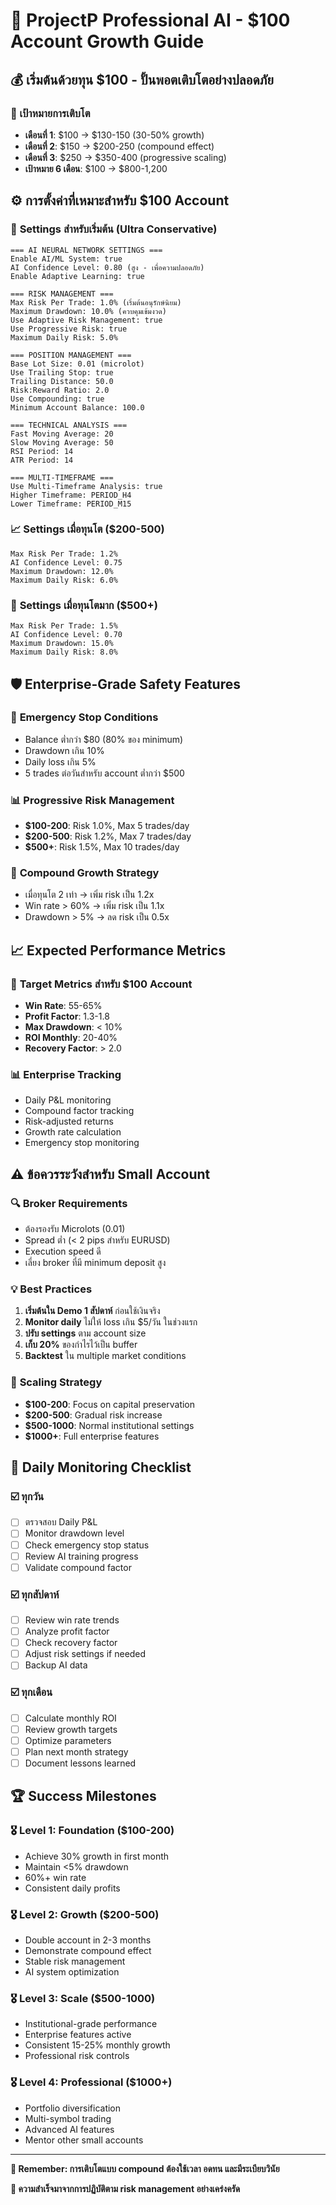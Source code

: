 # 🚀 ProjectP Professional AI - $100 Account Growth Guide

## 💰 เริ่มต้นด้วยทุน $100 - ปั้นพอตเติบโตอย่างปลอดภัย

### 🎯 เป้าหมายการเติบโต
- **เดือนที่ 1**: $100 → $130-150 (30-50% growth)
- **เดือนที่ 2**: $150 → $200-250 (compound effect)
- **เดือนที่ 3**: $250 → $350-400 (progressive scaling)
- **เป้าหมาย 6 เดือน**: $100 → $800-1,200

## ⚙️ การตั้งค่าที่เหมาะสำหรับ $100 Account

### 🔧 **Settings สำหรับเริ่มต้น (Ultra Conservative)**
```
=== AI NEURAL NETWORK SETTINGS ===
Enable AI/ML System: true
AI Confidence Level: 0.80 (สูง - เพื่อความปลอดภัย)
Enable Adaptive Learning: true

=== RISK MANAGEMENT ===
Max Risk Per Trade: 1.0% (เริ่มต้นอนุรักษ์นิยม)
Maximum Drawdown: 10.0% (ควบคุมเข้มงวด)
Use Adaptive Risk Management: true
Use Progressive Risk: true
Maximum Daily Risk: 5.0%

=== POSITION MANAGEMENT ===
Base Lot Size: 0.01 (microlot)
Use Trailing Stop: true
Trailing Distance: 50.0
Risk:Reward Ratio: 2.0
Use Compounding: true
Minimum Account Balance: 100.0

=== TECHNICAL ANALYSIS ===
Fast Moving Average: 20
Slow Moving Average: 50
RSI Period: 14
ATR Period: 14

=== MULTI-TIMEFRAME ===
Use Multi-Timeframe Analysis: true
Higher Timeframe: PERIOD_H4
Lower Timeframe: PERIOD_M15
```

### 📈 **Settings เมื่อทุนโต ($200-500)**
```
Max Risk Per Trade: 1.2%
AI Confidence Level: 0.75
Maximum Drawdown: 12.0%
Maximum Daily Risk: 6.0%
```

### 🚀 **Settings เมื่อทุนโตมาก ($500+)**
```
Max Risk Per Trade: 1.5%
AI Confidence Level: 0.70
Maximum Drawdown: 15.0%
Maximum Daily Risk: 8.0%
```

## 🛡️ Enterprise-Grade Safety Features

### 🚨 **Emergency Stop Conditions**
- Balance ต่ำกว่า $80 (80% ของ minimum)
- Drawdown เกิน 10%
- Daily loss เกิน 5%
- 5 trades ต่อวันสำหรับ account ต่ำกว่า $500

### 📊 **Progressive Risk Management**
- **$100-200**: Risk 1.0%, Max 5 trades/day
- **$200-500**: Risk 1.2%, Max 7 trades/day  
- **$500+**: Risk 1.5%, Max 10 trades/day

### 💪 **Compound Growth Strategy**
- เมื่อทุนโต 2 เท่า → เพิ่ม risk เป็น 1.2x
- Win rate > 60% → เพิ่ม risk เป็น 1.1x
- Drawdown > 5% → ลด risk เป็น 0.5x

## 📈 **Expected Performance Metrics**

### 🎯 **Target Metrics สำหรับ $100 Account**
- **Win Rate**: 55-65%
- **Profit Factor**: 1.3-1.8
- **Max Drawdown**: < 10%
- **ROI Monthly**: 20-40%
- **Recovery Factor**: > 2.0

### 📊 **Enterprise Tracking**
- Daily P&L monitoring
- Compound factor tracking
- Risk-adjusted returns
- Growth rate calculation
- Emergency stop monitoring

## ⚠️ **ข้อควรระวังสำหรับ Small Account**

### 🔍 **Broker Requirements**
- ต้องรองรับ Microlots (0.01)
- Spread ต่ำ (< 2 pips สำหรับ EURUSD)
- Execution speed ดี
- เลี่ยง broker ที่มี minimum deposit สูง

### 💡 **Best Practices**
1. **เริ่มต้นใน Demo 1 สัปดาห์** ก่อนใช้เงินจริง
2. **Monitor daily** ไม่ให้ loss เกิน $5/วัน ในช่วงแรก
3. **ปรับ settings** ตาม account size
4. **เก็บ 20%** ของกำไรไว้เป็น buffer
5. **Backtest** ใน multiple market conditions

### 🚀 **Scaling Strategy**
- **$100-200**: Focus on capital preservation
- **$200-500**: Gradual risk increase
- **$500-1000**: Normal institutional settings
- **$1000+**: Full enterprise features

## 📱 **Daily Monitoring Checklist**

### ☑️ **ทุกวัน**
- [ ] ตรวจสอบ Daily P&L
- [ ] Monitor drawdown level
- [ ] Check emergency stop status
- [ ] Review AI training progress
- [ ] Validate compound factor

### ☑️ **ทุกสัปดาห์**
- [ ] Review win rate trends
- [ ] Analyze profit factor
- [ ] Check recovery factor
- [ ] Adjust risk settings if needed
- [ ] Backup AI data

### ☑️ **ทุกเดือน**
- [ ] Calculate monthly ROI
- [ ] Review growth targets
- [ ] Optimize parameters
- [ ] Plan next month strategy
- [ ] Document lessons learned

## 🏆 **Success Milestones**

### 🎖️ **Level 1: Foundation ($100-200)**
- Achieve 30% growth in first month
- Maintain <5% drawdown
- 60%+ win rate
- Consistent daily profits

### 🎖️ **Level 2: Growth ($200-500)**
- Double account in 2-3 months
- Demonstrate compound effect
- Stable risk management
- AI system optimization

### 🎖️ **Level 3: Scale ($500-1000)**
- Institutional-grade performance
- Enterprise features active
- Consistent 15-25% monthly growth
- Professional risk controls

### 🎖️ **Level 4: Professional ($1000+)**
- Portfolio diversification
- Multi-symbol trading
- Advanced AI features
- Mentor other small accounts

---

**🎯 Remember: การเติบโตแบบ compound ต้องใช้เวลา อดทน และมีระเบียบวินัย**

**💪 ความสำเร็จมาจากการปฏิบัติตาม risk management อย่างเคร่งครัด**
